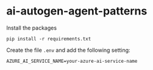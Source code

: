 # ai-autogen-agent-patterns

Install the packages
```
pip install -r requirements.txt
```

Create the file `.env` and add the following setting:
```
AZURE_AI_SERVICE_NAME=your-azure-ai-service-name
```